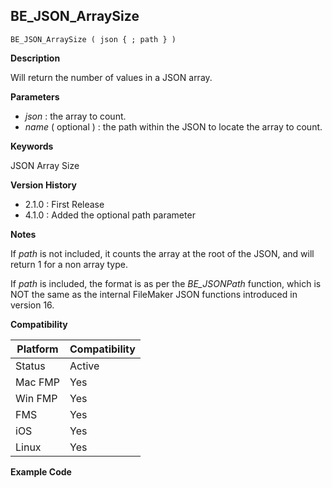 ## BE_JSON_ArraySize

    BE_JSON_ArraySize ( json { ; path } )

**Description**  

Will return the number of values in a JSON array.

**Parameters**

* *json* : the array to count.
* *name* ( optional ) : the path within the JSON to locate the array to count.

**Keywords**  

JSON Array Size

**Version History**

* 2.1.0 : First Release
* 4.1.0 : Added the optional path parameter

**Notes**

If *path* is not included, it counts the array at the root of the JSON, and will return 1 for a non array type.

If *path* is included, the format is as per the *BE_JSONPath* function, which is NOT the same as the internal FileMaker JSON functions introduced in version 16.

**Compatibility** 

| Platform | Compatibility |
|-----------|-----------|
| Status | Active |  
| Mac FMP | Yes  |  
| Win FMP | Yes  |  
| FMS | Yes  |  
| iOS | Yes  |  
| Linux | Yes  |  

**Example Code**
